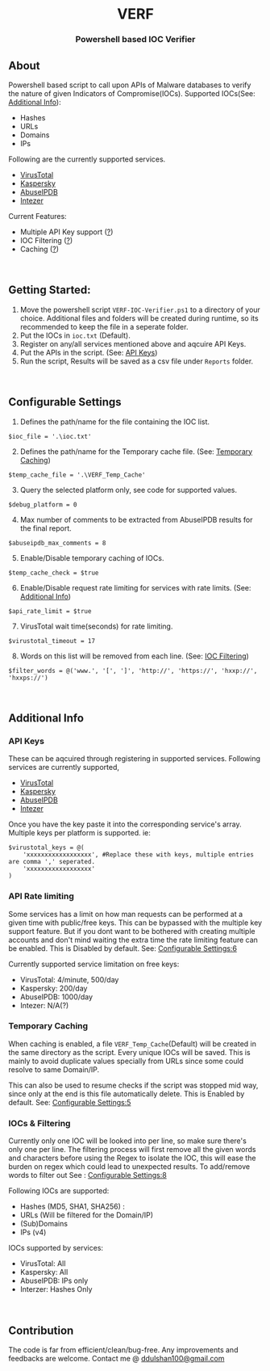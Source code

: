 <head><meta name="google-site-verification" content="mTuEBDhSLyVvZFhOsDOFNbL2mVfNEY7UxLkN3xUTGeY" /></head>
<h1 align="center">VERF</h1>
<h3 align="center">Powershell based IOC Verifier</h3>

## About
Powershell based script to call upon APIs of Malware databases to verify the nature of given Indicators of Compromise(IOCs). Supported IOCs(See: [Additional Info](#iocs--filtering)):
- Hashes 
- URLs
- Domains 
- IPs

Following are the currently supported services.
- [VirusTotal](https://www.virustotal.com/)
- [Kaspersky](https://opentip.kaspersky.com/)
- [AbuseIPDB](https://www.abuseipdb.com/)
- [Intezer](https://analyze.intezer.com/)

Current Features:
- Multiple API Key support ([?](#api-rate-limiting))
- IOC Filtering ([?](#iocs--filtering))
- Caching ([?](#temporary-caching))
</br>

## Getting Started:
1. Move the powershell script `VERF-IOC-Verifier.ps1` to a directory of your choice. Additional files and folders will be created during runtime, so its recommended to keep the file in a seperate folder.
2. Put the IOCs in `ioc.txt` (Default).
3. Register on any/all services mentioned above and aqcuire API Keys.
4. Put the APIs in the script. (See: [API Keys](#api-keys))
5. Run the script, Results will be saved as a csv file under `Reports` folder.
</br>

## Configurable Settings
1. Defines the path/name for the file containing the IOC list.
```pwsh
$ioc_file = '.\ioc.txt'
```
2. Defines the path/name for the Temporary cache file. (See: [Temporary Caching](#additional-info))
```pwsh
$temp_cache_file = '.\VERF_Temp_Cache'
```
3. Query the selected platform only, see code for supported values.
```pwsh
$debug_platform = 0
```
4. Max number of comments to be extracted from AbuseIPDB results for the final report.
```pwsh
$abuseipdb_max_comments = 8
```
5. Enable/Disable temporary caching of IOCs.
```pwsh
$temp_cache_check = $true
```
6. Enable/Disable request rate limiting for services with rate limits. (See: [Additional Info](#additional-info))
```pwsh
$api_rate_limit = $true
```
7. VirusTotal wait time(seconds) for rate limiting.
```pwsh
$virustotal_timeout = 17
```
8. Words on this list will be removed from each line. (See: [IOC Filtering](#ioc-filtering))
```pwsh
$filter_words = @('www.', '[', ']', 'http://', 'https://', 'hxxp://', 'hxxps://')
```
</br>

## Additional Info
### API Keys
These can be aqcuired through registering in supported services. Following services are currently supported,
- [VirusTotal](https://www.virustotal.com/)
- [Kaspersky](https://opentip.kaspersky.com/)
- [AbuseIPDB](https://www.abuseipdb.com/)
- [Intezer](https://analyze.intezer.com/)

Once you have the key paste it into the corresponding service's array. Multiple keys per platform is supported. ie:
```pwsh
$virustotal_keys = @(
    'xxxxxxxxxxxxxxxxxx', #Replace these with keys, multiple entries are comma ',' seperated.
    'xxxxxxxxxxxxxxxxxx'
)
```

### API Rate limiting
Some services has a limit on how man requests can be performed at a given time with public/free keys. This can be bypassed with the multiple key support feature. But if you dont want to be bothered with creating multiple accounts and don't mind waiting the extra time the rate limiting feature can be enabled. This is Disabled by default. See: [Configurable Settings:6](#configurable-settings)

Currently supported service limitation on free keys:
- VirusTotal: 4/minute, 500/day
- Kaspersky: 200/day
- AbuseIPDB: 1000/day
- Intezer: N/A(?)

### Temporary Caching
When caching is enabled, a file `VERF_Temp_Cache`(Default) will be created in the same directory as the script. Every unique IOCs will be saved. This is mainly to avoid duplicate values specially from URLs since some could resolve to same Domain/IP. 

This can also be used to resume checks if the script was stopped mid way, since only at the end is this file automatically delete. This is Enabled by default. See: [Configurable Settings:5](#configurable-settings)

### IOCs & Filtering
Currently only one IOC will be looked into per line, so make sure there's only one per line. The filtering process will first remove all the given words and characters before using the Regex to isolate the IOC, this will ease the burden on regex which could lead to unexpected results. To add/remove words to filter out See : [Configurable Settings:8](#configurable-settings)

Following IOCs are supported:
- Hashes (MD5, SHA1, SHA256) : 
- URLs (Will be filtered for the Domain/IP)
- (Sub)Domains 
- IPs (v4)

IOCs supported by services:
- VirusTotal: All
- Kaspersky: All
- AbuseIPDB: IPs only
- Interzer: Hashes Only
</br>

## Contribution
The code is far from efficient/clean/bug-free. Any improvements and feedbacks are welcome. Contact me @ ddulshan100@gmail.com
